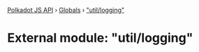 [Polkadot JS API](../README.md) › [Globals](../globals.md) › ["util/logging"](_util_logging_.md)

# External module: "util/logging"


